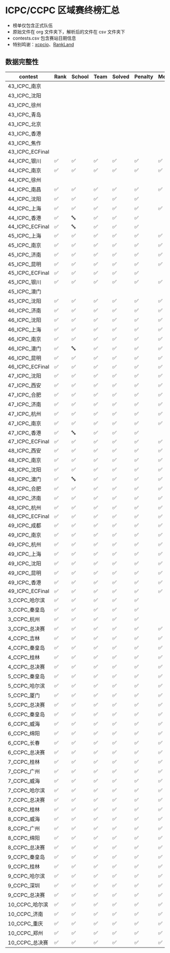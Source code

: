 # ICPC/CCPC 区域赛终榜汇总

- 榜单仅包含正式队伍
- 原始文件在 org 文件夹下，解析后的文件在 csv 文件夹下
- contests.csv 包含赛站日期信息
- 特别鸣谢：[xcpcio](https://github.com/xcpcio/xcpcio)、[RankLand](https://rl.algoux.org/collection/official)

## 数据完整性

|contest|Rank|School|Team|Solved|Penalty|Medal|Problems|Members|Date|
|---|---|---|---|---|---|---|---|---|---|
|43_ICPC_南京|||||||||✅|
|43_ICPC_沈阳|||||||||✅|
|43_ICPC_徐州|||||||||✅|
|43_ICPC_青岛|||||||||✅|
|43_ICPC_北京|||||||||✅|
|43_ICPC_香港|||||||||✅|
|43_ICPC_焦作|||||||||✅|
|43_ICPC_ECFinal|||||||||✅|
|44_ICPC_银川|✅|✅|✅|✅|✅|✅|✅||✅|
|44_ICPC_南京|✅|✅|✅|✅|✅|✅||✅|✅|
|44_ICPC_徐州|||||||||✅|
|44_ICPC_南昌|✅|✅|✅|✅|✅|✅|✅|✅|✅|
|44_ICPC_沈阳|✅|✅|✅|✅|✅||✅||✅|
|44_ICPC_上海|✅|✅|✅|✅|✅|✅||✅|✅|
|44_ICPC_香港|✅|🔤|✅|✅|✅||✅||✅|
|44_ICPC_ECFinal|✅|🔤|✅|✅|✅||✅||✅|
|45_ICPC_上海|✅|✅|✅|✅|✅|✅||✅|✅|
|45_ICPC_南京|✅|✅|✅|✅|✅|✅||✅|✅|
|45_ICPC_济南|✅|✅|✅|✅|✅|✅||✅|✅|
|45_ICPC_昆明|✅|✅|✅|✅|✅|✅||✅|✅|
|45_ICPC_ECFinal|✅|✅|✅|✅|✅||✅||✅|
|45_ICPC_银川|✅|✅|✅|✅|✅|✅|✅||✅|
|45_ICPC_澳门|||||||||✅|
|45_ICPC_沈阳|✅|✅|✅|✅|✅|✅|✅|✅|✅|
|46_ICPC_济南|✅|✅|✅|✅|✅|✅|✅|✅|✅|
|46_ICPC_沈阳|✅|✅|✅|✅|✅|✅||✅|✅|
|46_ICPC_上海|✅|✅|✅|✅|✅|✅||✅|✅|
|46_ICPC_南京|✅|✅|✅|✅|✅|✅|✅|✅|✅|
|46_ICPC_澳门|✅|🔤|✅|✅|✅|✅|✅||✅|
|46_ICPC_昆明|✅|✅|✅|✅|✅|✅||✅|✅|
|46_ICPC_ECFinal|✅|✅|✅|✅|✅|✅|✅||✅|
|47_ICPC_沈阳|✅|✅|✅|✅|✅|✅|✅|✅|✅|
|47_ICPC_西安|✅|✅|✅|✅|✅|✅|✅|✅|✅|
|47_ICPC_合肥|✅|✅|✅|✅|✅|✅|✅|✅|✅|
|47_ICPC_济南|✅|✅|✅|✅|✅|✅|✅|✅|✅|
|47_ICPC_杭州|✅|✅|✅|✅|✅|✅|✅|✅|✅|
|47_ICPC_南京|✅|✅|✅|✅|✅|✅|✅|✅|✅|
|47_ICPC_香港|✅|🔤|✅|✅|✅||✅||✅|
|47_ICPC_ECFinal|✅|✅|✅|✅|✅|✅||✅|✅|
|48_ICPC_西安|✅|✅|✅|✅|✅|✅|✅||✅|
|48_ICPC_南京|✅|✅|✅|✅|✅|✅|✅|✅|✅|
|48_ICPC_沈阳|✅|✅|✅|✅|✅|✅|✅|✅|✅|
|48_ICPC_澳门|✅|🔤|✅|✅|✅|✅|✅||✅|
|48_ICPC_合肥|✅|✅|✅|✅|✅|✅|✅|✅|✅|
|48_ICPC_济南|✅|✅|✅|✅|✅|✅|✅|✅|✅|
|48_ICPC_杭州|✅|✅|✅|✅|✅|✅|✅|✅|✅|
|48_ICPC_ECFinal|✅|✅|✅|✅|✅|✅|✅|✅|✅|
|49_ICPC_成都|✅|✅|✅|✅|✅|✅|✅|✅|✅|
|49_ICPC_南京|✅|✅|✅|✅|✅|✅|✅|✅|✅|
|49_ICPC_杭州|✅|✅|✅|✅|✅|✅|✅|✅|✅|
|49_ICPC_上海|✅|✅|✅|✅|✅|✅|✅|✅|✅|
|49_ICPC_沈阳|✅|✅|✅|✅|✅|✅|✅|✅|✅|
|49_ICPC_昆明|✅|✅|✅|✅|✅|✅|✅|✅|✅|
|49_ICPC_香港|✅|✅|✅|✅|✅|✅|✅|✅|✅|
|49_ICPC_ECFinal|✅|✅|✅|✅|✅|✅|✅|✅|✅|
|3_CCPC_哈尔滨|✅|✅|✅|✅|✅||✅||✅|
|3_CCPC_秦皇岛|✅|✅|✅|✅|✅||✅||✅|
|3_CCPC_杭州|✅|✅|✅|✅|✅||✅||✅|
|3_CCPC_总决赛|✅|✅|✅|✅|✅|✅|✅|✅|✅|
|4_CCPC_吉林|✅|✅|✅|✅|✅|✅||✅|✅|
|4_CCPC_秦皇岛|✅|✅|✅|✅|✅|✅||✅|✅|
|4_CCPC_桂林|✅|✅|✅|✅|✅|✅||✅|✅|
|4_CCPC_总决赛|✅|✅|✅|✅|✅|✅||✅|✅|
|5_CCPC_秦皇岛|✅|✅|✅|✅|✅|✅|✅|✅|✅|
|5_CCPC_哈尔滨|✅|✅|✅|✅|✅|✅||✅|✅|
|5_CCPC_厦门|✅|✅|✅|✅|✅|✅||✅|✅|
|5_CCPC_总决赛|✅|✅|✅|✅|✅|✅||✅|✅|
|6_CCPC_秦皇岛|✅|✅|✅|✅|✅|✅|✅|✅|✅|
|6_CCPC_威海|✅|✅|✅|✅|✅|✅|✅|✅|✅|
|6_CCPC_绵阳|✅|✅|✅|✅|✅|✅|✅|✅|✅|
|6_CCPC_长春|✅|✅|✅|✅|✅|✅|✅|✅|✅|
|6_CCPC_总决赛|✅|✅|✅|✅|✅|✅|✅|✅|✅|
|7_CCPC_桂林|✅|✅|✅|✅|✅|✅|✅|✅|✅|
|7_CCPC_广州|✅|✅|✅|✅|✅|✅|✅|✅|✅|
|7_CCPC_威海|✅|✅|✅|✅|✅|✅|✅|✅|✅|
|7_CCPC_哈尔滨|✅|✅|✅|✅|✅|✅|✅|✅|✅|
|7_CCPC_总决赛|✅|✅|✅|✅|✅|✅|✅|✅|✅|
|8_CCPC_桂林|✅|✅|✅|✅|✅|✅|✅|✅|✅|
|8_CCPC_威海|✅|✅|✅|✅|✅|✅|✅|✅|✅|
|8_CCPC_广州|✅|✅|✅|✅|✅|✅|✅|✅|✅|
|8_CCPC_绵阳|✅|✅|✅|✅|✅|✅|✅|✅|✅|
|8_CCPC_总决赛|✅|✅|✅|✅|✅|✅|✅|✅|✅|
|9_CCPC_秦皇岛|✅|✅|✅|✅|✅|✅|✅|✅|✅|
|9_CCPC_桂林|✅|✅|✅|✅|✅|✅|✅|✅|✅|
|9_CCPC_哈尔滨|✅|✅|✅|✅|✅|✅|✅|✅|✅|
|9_CCPC_深圳|✅|✅|✅|✅|✅|✅|✅|✅|✅|
|9_CCPC_总决赛|✅|✅|✅|✅|✅|✅|✅|✅|✅|
|10_CCPC_哈尔滨|✅|✅|✅|✅|✅|✅|✅|✅|✅|
|10_CCPC_济南|✅|✅|✅|✅|✅|✅|✅|✅|✅|
|10_CCPC_重庆|✅|✅|✅|✅|✅|✅|✅|✅|✅|
|10_CCPC_郑州|✅|✅|✅|✅|✅|✅|✅|✅|✅|
|10_CCPC_总决赛|✅|✅|✅|✅|✅|✅|✅|✅|✅|